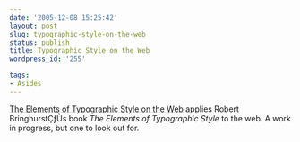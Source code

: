 ```yaml
---
date: '2005-12-08 15:25:42'
layout: post
slug: typographic-style-on-the-web
status: publish
title: Typographic Style on the Web
wordpress_id: '255'

tags:
- Asides
---
```


[The Elements of Typographic Style on the Web](http://webtypography.net/) applies Robert BringhurstÇƒÙs book _The Elements of Typographic Style_ to the web. A work in progress, but one to look out for.
